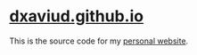 # [dxaviud.github.io](https://dxaviud.github.io/)

This is the source code for my [personal website](https://dxaviud.github.io/).
